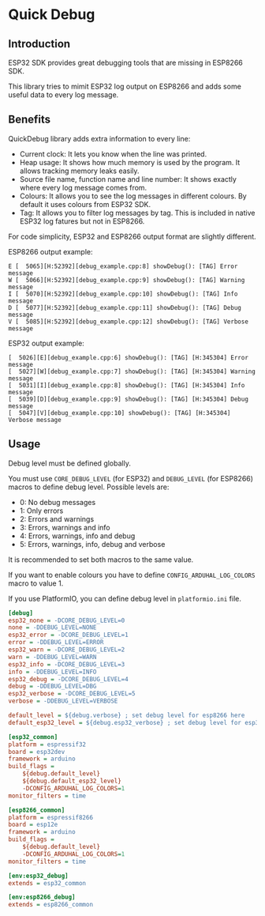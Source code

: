 # Quick Debug

## Introduction
ESP32 SDK provides great debugging tools that are missing in ESP8266 SDK.

This library tries to mimit ESP32 log output on ESP8266 and adds some useful data to every log message.
## Benefits
QuickDebug library adds extra information to every line:

- Current clock: It lets you know when the line was printed.
- Heap usage: It shows how much memory is used by the program. It allows tracking memory leaks easily.
- Source file name, function name and line number: It shows exactly where every log message comes from.
- Colours: It allows you to see the log messages in different colours. By default it uses colours from ESP32 SDK.
- Tag: It allows you to filter log messages by tag. This is included in native ESP32 log fatures but not in ESP8266.

For code simplicity, ESP32 and ESP8266 output format are slightly different.

ESP8266 output example:
```
E [  5065][H:52392][debug_example.cpp:8] showDebug(): [TAG] Error message
W [  5066][H:52392][debug_example.cpp:9] showDebug(): [TAG] Warning message
I [  5070][H:52392][debug_example.cpp:10] showDebug(): [TAG] Info message
D [  5077][H:52392][debug_example.cpp:11] showDebug(): [TAG] Debug message
V [  5085][H:52392][debug_example.cpp:12] showDebug(): [TAG] Verbose message
```

ESP32 output example:
```
[  5026][E][debug_example.cpp:6] showDebug(): [TAG] [H:345304] Error message
[  5027][W][debug_example.cpp:7] showDebug(): [TAG] [H:345304] Warning message
[  5031][I][debug_example.cpp:8] showDebug(): [TAG] [H:345304] Info message
[  5039][D][debug_example.cpp:9] showDebug(): [TAG] [H:345304] Debug message
[  5047][V][debug_example.cpp:10] showDebug(): [TAG] [H:345304] Verbose message
```

## Usage

Debug level must be defined globally.

You must use `CORE_DEBUG_LEVEL` (for ESP32) and `DEBUG_LEVEL` (for ESP8266) macros to define debug level. Possible levels are:

- 0: No debug messages
- 1: Only errors
- 2: Errors and warnings
- 3: Errors, warnings and info
- 4: Errors, warnings, info and debug
- 5: Errors, warnings, info, debug and verbose

It is recommended to set both macros to the same value.

If you want to enable colours you have to define `CONFIG_ARDUHAL_LOG_COLORS` macro to value 1.

If you use PlatformIO, you can define debug level in `platformio.ini` file.

```ini
[debug]
esp32_none = -DCORE_DEBUG_LEVEL=0
none = -DDEBUG_LEVEL=NONE
esp32_error = -DCORE_DEBUG_LEVEL=1
error = -DDEBUG_LEVEL=ERROR
esp32_warn = -DCORE_DEBUG_LEVEL=2
warn = -DDEBUG_LEVEL=WARN
esp32_info = -DCORE_DEBUG_LEVEL=3
info = -DDEBUG_LEVEL=INFO
esp32_debug = -DCORE_DEBUG_LEVEL=4
debug = -DDEBUG_LEVEL=DBG
esp32_verbose = -DCORE_DEBUG_LEVEL=5
verbose = -DDEBUG_LEVEL=VERBOSE

default_level = ${debug.verbose} ; set debug level for esp8266 here
default_esp32_level = ${debug.esp32_verbose} ; set debug level for esp32 here

[esp32_common]
platform = espressif32
board = esp32dev
framework = arduino
build_flags =
    ${debug.default_level} 
    ${debug.default_esp32_level}
    -DCONFIG_ARDUHAL_LOG_COLORS=1
monitor_filters = time

[esp8266_common]
platform = espressif8266
board = esp12e
framework = arduino
build_flags =
    ${debug.default_level}
    -DCONFIG_ARDUHAL_LOG_COLORS=1
monitor_filters = time

[env:esp32_debug]
extends = esp32_common

[env:esp8266_debug]
extends = esp8266_common
```

